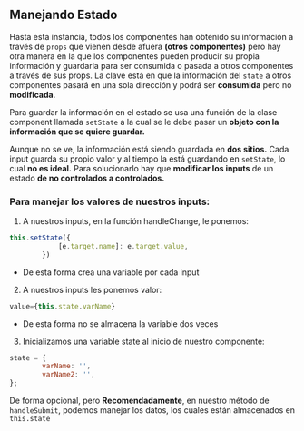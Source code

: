 ## Manejando Estado

Hasta esta instancia, todos los componentes han obtenido su información a través de `props` que vienen desde afuera **(otros componentes)** pero hay otra manera en la que los componentes pueden producir su propia información y guardarla para ser consumida o pasada a otros componentes a través de sus props. La clave está en que la información del `state` a otros componentes pasará en una sola dirección y podrá ser **consumida** pero no **modificada**.

Para guardar la información en el estado se usa una función de la clase component llamada `setState` a la cual se le debe pasar un **objeto con la información que se quiere guardar.**

Aunque no se ve, la información está siendo guardada en **dos sitios.** Cada input guarda su propio valor y al tiempo la está guardando en `setState`, lo cual **no es ideal.** Para solucionarlo hay que **modificar los inputs** de un estado **de no controlados a controlados.**

### Para manejar los valores de nuestros inputs:

1. A nuestros inputs, en la función handleChange, le ponemos:
```javascript
this.setState({
            [e.target.name]: e.target.value,
        })
```
- De esta forma crea una variable por cada input

2. A nuestros inputs les ponemos valor:
```javascript
value={this.state.varName}
``` 
- De esta forma no se almacena la variable dos veces

3. Inicializamos una variable state al inicio de nuestro componente:
```javascript
state = {
        varName: '',
        varName2: '',
};
```
De forma opcional, pero **Recomendadamente**, en nuestro método de `handleSubmit`, podemos manejar los datos, los cuales están almacenados en `this.state`